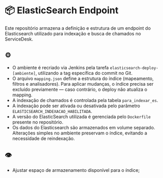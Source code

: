 # 📦 ElasticSearch Endpoint

Este repositório armazena a definição e estrutura de um endpoint do Elasticsearch utilizado para indexação e busca de chamados no ServiceDesk.

## ⚙️ 

- O ambiente é recriado via Jenkins pela tarefa `elasticsearch-deploy-[ambiente]`, utilizando a tag específica do commit no Git.
- O arquivo `mapping.json` define a estrutura do índice (mapeamento, filtros e analisadores). Para aplicar mudanças, o índice precisa ser excluído previamente — caso contrário, o deploy não atualiza o mapping.
- A indexação de chamados é controlada pela tabela `para_indexar_es`.
- A indexação pode ser ativada ou desativada pelo parâmetro `ELASTICSEARCH_INDEXACAO_HABILITADA`.
- A versão do ElasticSearch utilizada é gerenciada pelo `Dockerfile` presente no repositório.
- Os dados do Elasticsearch são armazenados em volume separado. Alterações simples no ambiente preservam o índice, evitando a necessidade de reindexação.

## 👁️ 

- Ajustar espaço de armazenamento disponível para o índice;
